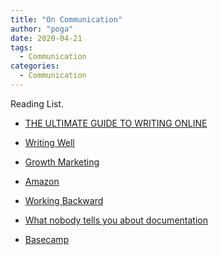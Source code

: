 ```yaml
---
title: "On Communication"
author: "poga"
date: 2020-04-21
tags:
  - Communication
categories:
  - Communication
---
```


Reading List.

<!--more-->

* [THE ULTIMATE GUIDE TO WRITING ONLINE](https://www.perell.com/blog/the-ultimate-guide-to-writing-online)

* [Writing Well](https://www.julian.com/guide/write/intro)

* [Growth Marketing](https://www.julian.com/guide/growth/intro)

* [Amazon](https://www.sec.gov/Archives/edgar/data/1018724/000119312518121161/d456916dex991.htm)

* [Working Backward](https://www.allthingsdistributed.com/2006/11/working_backwards.html)

* [What nobody tells you about documentation](https://www.divio.com/blog/documentation/)

* [Basecamp](https://m.signalvnoise.com/the-basecamp-guide-to-internal-communication/)

